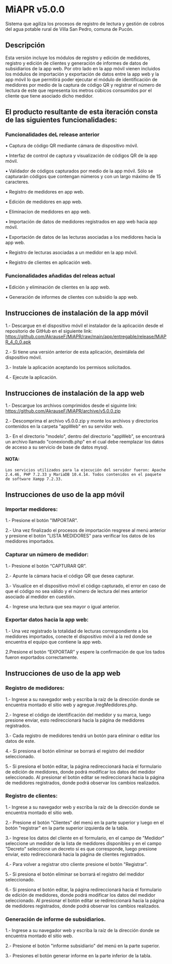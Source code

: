 # MiAPR v5.0.0
Sistema que agiliza los procesos de registro de lectura y gestión de cobros del agua potable rural de Villa San Pedro, comuna de Pucón.

## Descripción
Esta versión incluye los módulos de registro y edición de medidores, registro y edición de clientes y generación de informes de datos de subsidiarios de la app web.
Por otro lado en la app móvil vienen incluidos los módulos de importación y exportación de datos entre la app web y la app móvil lo que permitirá poder ejecutar el módulo de identificación de medidores por medio de la captura de código QR y registrar el número de lectura de este que representa los metros cúbicos consumidos por el cliente que tiene asociado dicho medidor.

## El producto resultante de esta iteración consta de las siguientes funcionalidades:

### Funcionalidades deL release anterior
•	Captura de código QR mediante cámara de dispositivo móvil.

•	Interfaz de control de captura y visualización de códigos QR de la app móvil.

•	Validador de códigos capturados por medio de la app móvil. Sólo se capturarán códigos que contengan números y con un largo máximo de 15 caracteres.

•	Registro de medidores en app web.

•	Edición de medidores en app web.

•	Eliminacíon de medidores en app web.

•	Importación de datos de medidores registrados en app web hacia app móvil.

•	Exportación de datos de las lecturas asociadas a los medidores hacia la app web.

•	Registro de lecturas asociadas a un medidor en la app móvil.

•	Registro de clientes en aplicación web.

### Funcionalidades añadidas del releas actual 

•	Edición y eliminación de clientes en la app web.

•	Generación de informes de clientes con subsidio  la app web.

## Instrucciones de instalación de la app móvil
1.- Descargue en el dispositivo móvil el instalador de la aplicación desde el repositorio de GitHub en el siguiente link:   https://github.com/AkrauseF/MiAPR/raw/main/app/entregable/release/MiAPR_4_0_0.apk 

2.- Si tiene una versión anterior de esta aplicación, desintálela del dispositivo móvil.

3.- Instale la aplicación aceptando los permisos solicitados.

4.- Ejecute la aplicación.

## Instrucciones de instalación de la app web

1.- Descargue los archivos comprimidos desde el siguinte link: https://github.com/AkrauseF/MiAPR/archive/v5.0.0.zip

2.- Descomprima el archivo v5.0.0.zip y monte los archivos y directorios contenidos en la carpeta "appWeb" en su servidor web.

3.- En el directorio "modelo", dentro del directorio "appWeb", se encontrará un archivo llamado "conexiondb.php" en el cual debe reemplazar los datos de acceso a su servicio de base de datos mysql. 

#### NOTA: 
    Los servicios utilizados para la ejecución del servidor fueron: Apache 2.4.46, PHP 7.2.33 y MariaDB 10.4.14. Todos contenidos en el paquete de software Xampp 7.2.33.

## Instrucciones de uso de la app móvil

### Importar medidores:
1.- Presione el botón "IMPORTAR".

2.- Una vez finalizado el procesos de importación resgrese al menú anterior y presione el botón "LISTA MEDIDORES" para verificar los datos de los medidores importados.

### Capturar un número de medidor:
1.- Presione el botón “CAPTURAR QR”.

2.- Apunte la cámara hacia el código QR que desea capturar.

3.- Visualice en el dispositivo móvil el código capturado, el error en caso de que el código no sea válido y el número de lectura del mes anterior asociado al medidor en cuestión.

4.- Ingrese una lectura que sea mayor o igual anterior.

### Exportar datos hacia la app web:
1.- Una vez registrado la totalidad de lecturas correspondiente a los medidores importados, conecte el dispositivo móvil a la red donde se encuentra el equipo que contiene la app web.

2.Presione el botón “EXPORTAR” y espere la confirmación de que los tados fueron exportados correctamente.

## Instrucciones de uso de la app web

### Registro de medidores:
1.- Ingrese a su navegador web y escriba la raíz de la dirección donde se encuentra montado el sitio web y agregue /regMedidores.php.

2.- Ingrese el código de identificación del medidor y su marca, luego presione enviar, esto redireccionará hacia la página de medidores registrados.

3.- Cada registro de medidores tendrá un botón para eliminar o editar los datos de este.

4.- Si presiona el botón eliminar se borrará el registro del medidor seleccionado.

5.- Si presiona el botón editar, la página redireccionará hacia el formulario de edición de medidores, donde podrá modificar los datos del medidor seleccionado. Al presionar el botón editar se redireccionará hacia la página de medidores registrados, donde podrá observar los cambios realizados.

### Registro de clientes:
1.- Ingrese a su navegador web y escriba la raíz de la dirección donde se encuentra montado el sitio web.

2.- Presione el botón "Clientes" del menú en la parte superior y luego en el botón "registrar" en la parte superior izquierda de la tabla. 

3.- Ingrese los datos del cliente en el formulario, en el campo de "Medidor" seleccione un medidor de la lista de medidores disponibles y en el campo "Decreto" seleccione un decreto si es que corresponde, luego presione enviar, esto redireccionará hacia la página de clientes registrados.

4.- Para volver a registrar otro cliente presione el botón "Registrar".

5.- Si presiona el botón eliminar se borrará el registro del medidor seleccionado.

6.- Si presiona el botón editar, la página redireccionará hacia el formulario de edición de medidores, donde podrá modificar los datos del medidor seleccionado. Al presionar el botón editar se redireccionará hacia la página de medidores registrados, donde podrá observar los cambios realizados.

### Generación de informe de subsidiarios.
1.- Ingrese a su navegador web y escriba la raíz de la dirección donde se encuentra montado el sitio web.

2.- Presione el botón "informe subsidiario" del menú en la parte superior.

3.- Presiones el botón generar informe en la parte inferior de la tabla.



